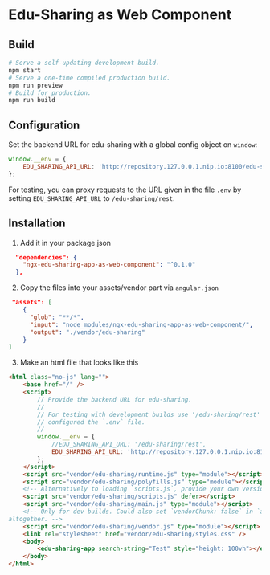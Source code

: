 # Edu-Sharing as Web Component

## Build

```sh
# Serve a self-updating development build.
npm start
# Serve a one-time compiled production build.
npm run preview
# Build for production.
npm run build
```

## Configuration

Set the backend URL for edu-sharing with a global config object on `window`:

```js
window.__env = {
    EDU_SHARING_API_URL: 'http://repository.127.0.0.1.nip.io:8100/edu-sharing/rest',
};
```

For testing, you can proxy requests to the URL given in the file `.env` by setting `EDU_SHARING_API_URL` to `/edu-sharing/rest`.

## Installation

1. Add it in your package.json

```json
  "dependencies": {
    "ngx-edu-sharing-app-as-web-component": "^0.1.0"
  },
```

2. Copy the files into your assets/vendor part via `angular.json`

```json
 "assets": [
    {
      "glob": "**/*",
      "input": "node_modules/ngx-edu-sharing-app-as-web-component/",
      "output": "./vendor/edu-sharing"
    }
]
```

3. Make an html file that looks like this

```html
<html class="no-js" lang="">
    <base href="/" />
    <script>
        // Provide the backend URL for edu-sharing.
        //
        // For testing with development builds use '/edu-sharing/rest' for a proxy to the URL
        // configured the `.env` file.
        //
        window.__env = {
            //EDU_SHARING_API_URL: '/edu-sharing/rest',
            EDU_SHARING_API_URL: 'http://repository.127.0.0.1.nip.io:8100/edu-sharing/rest',
        };
    </script>
    <script src="vendor/edu-sharing/runtime.js" type="module"></script>
    <script src="vendor/edu-sharing/polyfills.js" type="module"></script>
    <!-- Alternatively to loading `scripts.js`, provide your own versions of jQuery.  -->
    <script src="vendor/edu-sharing/scripts.js" defer></script>
    <script src="vendor/edu-sharing/main.js" type="module"></script>
    <!-- Only for dev builds. Could also set `vendorChunk: false` in `angular.json` to omit
altogether. -->
    <script src="vendor/edu-sharing/vendor.js" type="module"></script>
    <link rel="stylesheet" href="vendor/edu-sharing/styles.css" />
    <body>
        <edu-sharing-app search-string="Test" style="height: 100vh"></edu-sharing-app>
    </body>
</html>
```
